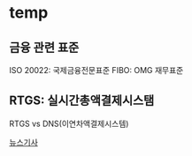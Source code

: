 # temp

##  금융 관련 표준
ISO 20022: 국제금융전문표준
FIBO: OMG 재무표준

## RTGS: 실시간총액결제시스탬
RTGS vs DNS(이연차액결제시스템)

[뉴스기사](https://zdnet.co.kr/view/?no=20230721112222)